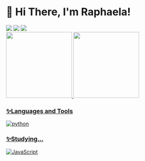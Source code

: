 # 🌸 Hi There, I'm Raphaela!

<div>
<a href = "mailto:rapha.olm@gmail.com"><img loading="lazy" src="https://img.shields.io/badge/Gmail-D14836?style=for-the-badge&logo=gmail&logoColor=white" target="_blank"></a>
<a href="https://www.instagram.com/rapha.olm/" target="_blank"><img loading="lazy" src="https://img.shields.io/badge/-Instagram-%23E4405F?style=for-the-badge&logo=instagram&logoColor=white" target="_blank"></a>
<a href="https://www.linkedin.com/in/raphaela-olm-/" target="_blank"><img loading="lazy" src="https://img.shields.io/badge/-LinkedIn-%230077B5?style=for-the-badge&logo=linkedin&logoColor=white" target="_blank"></a> 
</div>

<div>
<a href="https://github.com/rapha-olm">
<img loading="lazy" height="180em" src="https://github-readme-stats.vercel.app/api/top-langs/?username=rapha-olm&layout=compact&langs_count=7&theme=radical"/>
<img loading="lazy" height="180em" src="https://github-readme-stats.vercel.app/api?username=rapha-olm&show_icons=true&theme=radical&include_all_commits=true&count_private=true"/>
</div>

### ✨Languages and Tools
<div style="display: inline">
  <img align="center" alt="python" src="https://img.shields.io/badge/Python-3776AB?style=for-the-badge&logo=python&logoColor=white" />
</div><br/>

### ✨Studying...
![JavaScript](https://img.shields.io/badge/javascript-%23323330.svg?style=for-the-badge&logo=javascript&logoColor=%23F7DF1E)


